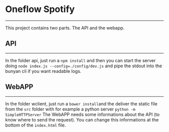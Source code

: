 # Oneflow Spotify
-------------------
This project contains two parts. The API and the webapp.

## API
---
In the folder api, just run a ```npm install``` and then you can start the
server doing ```node index.js --config=./config/dev.js``` and pipe the stdout into the bunyan cli if you want readable logs.

## WebAPP
---
In the folder wclient, just run a ```bower install```and the deliver the static
file from the `src` folder with for example a python server ```python -m SimpleHTTPServer```
The WebAPP needs some informations about the API (to know where to send the request).
You can change this informations at the bottom of the `index.html` file.
